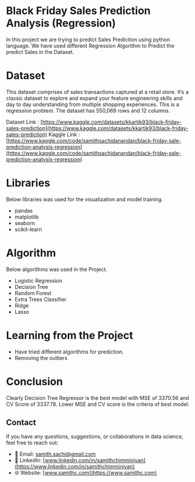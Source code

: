 # Black Friday Sales Prediction Analysis (Regression)

In this project we are trying to predict Sales Prediction using python language. We have used different Regression Algorithm to Predict the predict Sales in the Dataset. 

# Dataset

This dataset comprises of sales transactions captured at a retail store. It’s a classic dataset to explore and expand your feature engineering skills and day to day understanding from multiple shopping experiences. This is a regression problem. The dataset has 550,069 rows and 12 columns.

          

Dataset Link : [https://www.kaggle.com/datasets/kkartik93/black-friday-sales-prediction](https://www.kaggle.com/datasets/kkartik93/black-friday-sales-prediction) 
Kaggle Link : [https://www.kaggle.com/code/samithsachidanandan/black-friday-sale-prediction-analysis-regression](https://www.kaggle.com/code/samithsachidanandan/black-friday-sale-prediction-analysis-regression)



# Libraries

Below libraries was used for the visualization and model training. 

- pandas
- matplotlib
- seaborn
- scikit-learn


# Algorithm 

Below algorithms was used in the Project. 

- Logistic Regression
- Decision Tree 
- Random Forest
- Extra Trees Classifier 
- Ridge 
- Lasso 


# Learning from the Project 

- Have tried different algorithms for prediction. 
- Removing the outliers


# Conclusion  

Clearly Decision Tree Regressor is the best model with MSE of 3370.56 and CV Score of 3337.78.  Lower MSE and CV score is the criteria of best model. 

## Contact
If you have any questions, suggestions, or collaborations in data science, feel free to reach out:
- 📧 Email: [samith.sachi@gmail.com](mailto:samith.sachi@gmail.com)
- 🔗 LinkedIn: [www.linkedin.com/in/samithchimminiyan](https://www.linkedin.com/in/samithchimminiyan)
- 🌐 Website: [www.samithc.com](https://www.samithc.com)
